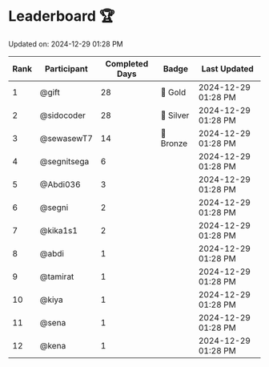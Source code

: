 # Leaderboard 🏆

Updated on: 2024-12-29 01:28 PM

| Rank | Participant       | Completed Days | Badge      | Last Updated         |
|------|-------------------|----------------|------------|----------------------|
| 1    | @gift             | 28             | 🏅 Gold     | 2024-12-29 01:28 PM |
| 2    | @sidocoder        | 28             | 🥈 Silver   | 2024-12-29 01:28 PM |
| 3    | @sewasewT7        | 14             | 🥉 Bronze   | 2024-12-29 01:28 PM |
| 4    | @segnitsega       | 6              |            | 2024-12-29 01:28 PM |
| 5    | @Abdi036          | 3              |            | 2024-12-29 01:28 PM |
| 6    | @segni            | 2              |            | 2024-12-29 01:28 PM |
| 7    | @kika1s1          | 2              |            | 2024-12-29 01:28 PM |
| 8    | @abdi             | 1              |            | 2024-12-29 01:28 PM |
| 9    | @tamirat          | 1              |            | 2024-12-29 01:28 PM |
| 10   | @kiya             | 1              |            | 2024-12-29 01:28 PM |
| 11   | @sena             | 1              |            | 2024-12-29 01:28 PM |
| 12   | @kena             | 1              |            | 2024-12-29 01:28 PM |
